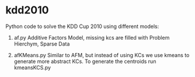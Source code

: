 # kdd2010

Python code to solve the KDD Cup 2010 using different models:

1. af.py <file>
Additive Factors Model, missing kcs are filled with Problem Hierchym, Sparse Data

2. afKMeans.py <file>
Similar to AFM, but instead of using KCs we use kmeans to generate more abstract KCs. To generate the centroids run kmeansKCS.py <file>
